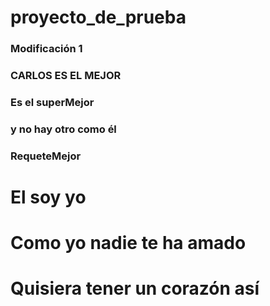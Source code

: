 # proyecto_de_prueba
### Modificación 1
### CARLOS ES EL MEJOR
### Es el superMejor
### y no hay otro como él
### RequeteMejor
# El soy yo
# Como yo nadie te ha amado
# Quisiera tener un corazón así